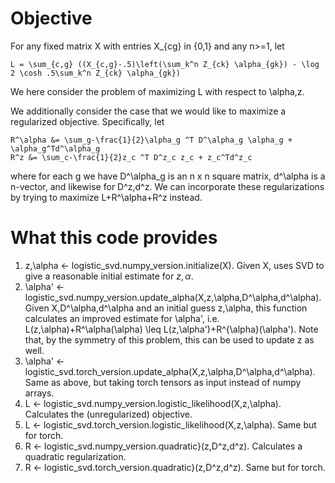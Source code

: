 # Objective

For any fixed matrix X with entries X_{cg} in {0,1} and any n>=1, let

    L = \sum_{c,g} ((X_{c,g}-.5)\left(\sum_k^n Z_{ck} \alpha_{gk}) - \log 2 \cosh .5\sum_k^n Z_{ck} \alpha_{gk})
    
We here consider the problem of maximizing L with respect to \alpha,z.  

We additionally consider the case that we would like to maximize a regularized objective.  Specifically, let 

    R^\alpha &= \sum_g-\frac{1}{2}\alpha_g ^T D^\alpha_g \alpha_g + \alpha_g^Td^\alpha_g
    R^z &= \sum_c-\frac{1}{2}z_c ^T D^z_c z_c + z_c^Td^z_c

where for each g we have D^\alpha_g is an n x n square matrix, d^\alpha is a n-vector, and likewise for D^z,d^z.  We can incorporate these regularizations by trying to maximize L+R^\alpha+R^z instead.

# What this code provides

1. z,\alpha <- logistic_svd.numpy_version.initialize(X).  Given X, uses SVD to give a reasonable initial estimate for $z,\alpha$.
1. \alpha' <- logistic_svd.numpy_version.update_alpha(X,z,\alpha,D^\alpha,d^\alpha).  Given X,D^\alpha,d^\alpha and an initial guess z,\alpha, this function calculates an improved estimate for \alpha', i.e. L(z,\alpha)+R^\alpha(\alpha) \leq L(z,\alpha')+R^{\alpha}(\alpha').  Note that, by the symmetry of this problem, this can be used to update z as well.  
1. \alpha' <- logistic_svd.torch_version.update_alpha(X,z,\alpha,D^\alpha,d^\alpha).  Same as above, but taking torch tensors as input instead of numpy arrays.
1. L <- logistic_svd.numpy_version.logistic_likelihood(X,z,\alpha).  Calculates the (unregularized) objective.
1. L <- logistic_svd.torch_version.logistic_likelihood(X,z,\alpha).  Same but for torch.
1. R <- logistic_svd.numpy_version.quadratic}(z,D^z,d^z).  Calculates a quadratic regularization.
1. R <- logistic_svd.torch_version.quadratic}(z,D^z,d^z).  Same but for torch.
